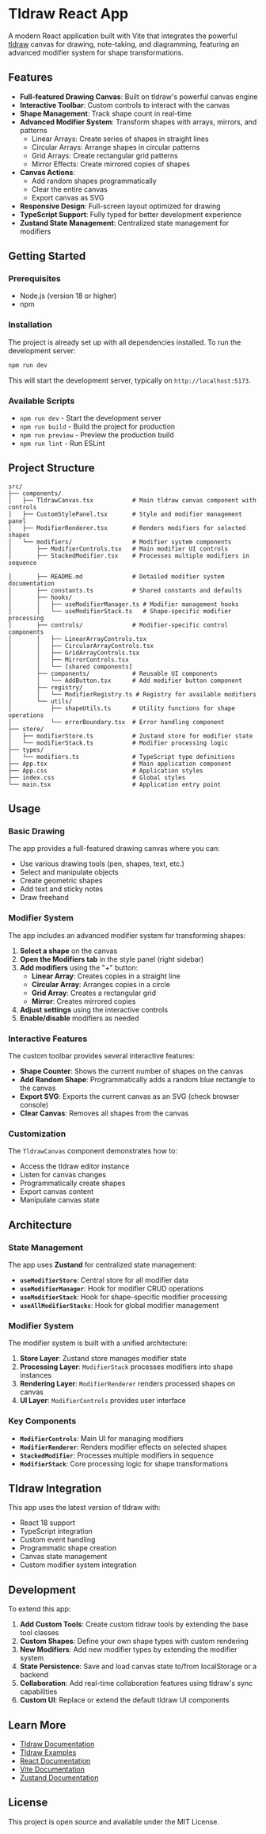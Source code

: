 # Tldraw React App

A modern React application built with Vite that integrates the powerful [tldraw](https://github.com/tldraw/tldraw) canvas for drawing, note-taking, and diagramming, featuring an advanced modifier system for shape transformations.

## Features

- **Full-featured Drawing Canvas**: Built on tldraw's powerful canvas engine
- **Interactive Toolbar**: Custom controls to interact with the canvas
- **Shape Management**: Track shape count in real-time
- **Advanced Modifier System**: Transform shapes with arrays, mirrors, and patterns
  - Linear Arrays: Create series of shapes in straight lines
  - Circular Arrays: Arrange shapes in circular patterns
  - Grid Arrays: Create rectangular grid patterns
  - Mirror Effects: Create mirrored copies of shapes
- **Canvas Actions**: 
  - Add random shapes programmatically
  - Clear the entire canvas
  - Export canvas as SVG
- **Responsive Design**: Full-screen layout optimized for drawing
- **TypeScript Support**: Fully typed for better development experience
- **Zustand State Management**: Centralized state management for modifiers

## Getting Started

### Prerequisites

- Node.js (version 18 or higher)
- npm

### Installation

The project is already set up with all dependencies installed. To run the development server:

```bash
npm run dev
```

This will start the development server, typically on `http://localhost:5173`.

### Available Scripts

- `npm run dev` - Start the development server
- `npm run build` - Build the project for production
- `npm run preview` - Preview the production build
- `npm run lint` - Run ESLint

## Project Structure

```
src/
├── components/
│   ├── TldrawCanvas.tsx           # Main tldraw canvas component with controls
│   ├── CustomStylePanel.tsx       # Style and modifier management panel
│   ├── ModifierRenderer.tsx       # Renders modifiers for selected shapes
│   └── modifiers/                 # Modifier system components
│       ├── ModifierControls.tsx   # Main modifier UI controls
│       ├── StackedModifier.tsx    # Processes multiple modifiers in sequence

│       ├── README.md              # Detailed modifier system documentation
│       ├── constants.ts           # Shared constants and defaults
│       ├── hooks/
│       │   ├── useModifierManager.ts # Modifier management hooks
│       │   └── useModifierStack.ts   # Shape-specific modifier processing
│       ├── controls/              # Modifier-specific control components
│       │   ├── LinearArrayControls.tsx
│       │   ├── CircularArrayControls.tsx
│       │   ├── GridArrayControls.tsx
│       │   ├── MirrorControls.tsx
│       │   └── [shared components]
│       ├── components/            # Reusable UI components
│       │   └── AddButton.tsx      # Add modifier button component
│       ├── registry/
│       │   └── ModifierRegistry.ts # Registry for available modifiers
│       └── utils/
│           ├── shapeUtils.ts      # Utility functions for shape operations
│           └── errorBoundary.tsx  # Error handling component
├── store/
│   ├── modifierStore.ts           # Zustand store for modifier state
│   └── modifierStack.ts           # Modifier processing logic
├── types/
│   └── modifiers.ts               # TypeScript type definitions
├── App.tsx                        # Main application component
├── App.css                        # Application styles
├── index.css                      # Global styles
└── main.tsx                       # Application entry point
```

## Usage

### Basic Drawing

The app provides a full-featured drawing canvas where you can:
- Use various drawing tools (pen, shapes, text, etc.)
- Select and manipulate objects
- Create geometric shapes
- Add text and sticky notes
- Draw freehand

### Modifier System

The app includes an advanced modifier system for transforming shapes:

1. **Select a shape** on the canvas
2. **Open the Modifiers tab** in the style panel (right sidebar)
3. **Add modifiers** using the "+" button:
   - **Linear Array**: Creates copies in a straight line
   - **Circular Array**: Arranges copies in a circle
   - **Grid Array**: Creates a rectangular grid
   - **Mirror**: Creates mirrored copies
4. **Adjust settings** using the interactive controls
5. **Enable/disable** modifiers as needed

### Interactive Features

The custom toolbar provides several interactive features:

- **Shape Counter**: Shows the current number of shapes on the canvas
- **Add Random Shape**: Programmatically adds a random blue rectangle to the canvas
- **Export SVG**: Exports the current canvas as an SVG (check browser console)
- **Clear Canvas**: Removes all shapes from the canvas

### Customization

The `TldrawCanvas` component demonstrates how to:
- Access the tldraw editor instance
- Listen for canvas changes
- Programmatically create shapes
- Export canvas content
- Manipulate canvas state

## Architecture

### State Management

The app uses **Zustand** for centralized state management:

- **`useModifierStore`**: Central store for all modifier data
- **`useModifierManager`**: Hook for modifier CRUD operations
- **`useModifierStack`**: Hook for shape-specific modifier processing
- **`useAllModifierStacks`**: Hook for global modifier management

### Modifier System

The modifier system is built with a unified architecture:

1. **Store Layer**: Zustand store manages modifier state
2. **Processing Layer**: `ModifierStack` processes modifiers into shape instances
3. **Rendering Layer**: `ModifierRenderer` renders processed shapes on canvas
4. **UI Layer**: `ModifierControls` provides user interface

### Key Components

- **`ModifierControls`**: Main UI for managing modifiers
- **`ModifierRenderer`**: Renders modifier effects on selected shapes
- **`StackedModifier`**: Processes multiple modifiers in sequence
- **`ModifierStack`**: Core processing logic for shape transformations

## Tldraw Integration

This app uses the latest version of tldraw with:
- React 18 support
- TypeScript integration
- Custom event handling
- Programmatic shape creation
- Canvas state management
- Custom modifier system integration

## Development

To extend this app:

1. **Add Custom Tools**: Create custom tldraw tools by extending the base tool classes
2. **Custom Shapes**: Define your own shape types with custom rendering
3. **New Modifiers**: Add new modifier types by extending the modifier system
4. **State Persistence**: Save and load canvas state to/from localStorage or a backend
5. **Collaboration**: Add real-time collaboration features using tldraw's sync capabilities
6. **Custom UI**: Replace or extend the default tldraw UI components

## Learn More

- [Tldraw Documentation](https://tldraw.dev)
- [Tldraw Examples](https://github.com/tldraw/tldraw/tree/main/apps/examples)
- [React Documentation](https://react.dev)
- [Vite Documentation](https://vitejs.dev)
- [Zustand Documentation](https://github.com/pmndrs/zustand)

## License

This project is open source and available under the MIT License.
